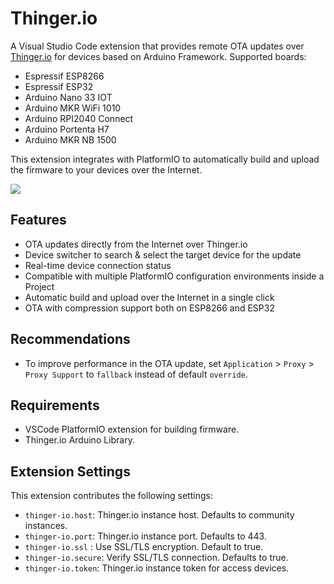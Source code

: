 # Thinger.io

A Visual Studio Code extension that provides remote OTA updates over [Thinger.io](https://thinger.io) for devices based on Arduino Framework. Supported boards:

* Espressif ESP8266
* Espressif ESP32
* Arduino Nano 33 IOT
* Arduino MKR WiFi 1010
* Arduino RPI2040 Connect
* Arduino Portenta H7
* Arduino MKR NB 1500

This extension integrates with PlatformIO to automatically build and upload the firmware to your devices over the Internet.

![](https://s3.eu-west-1.amazonaws.com/thinger.io.files/vscode/iot-ota.gif)

## Features

* OTA updates directly from the Internet over Thinger.io
* Device switcher to search & select the target device for the update
* Real-time device connection status
* Compatible with multiple PlatformIO configuration environments inside a Project
* Automatic build and upload over the Internet in a single click
* OTA with compression support both on ESP8266 and ESP32

## Recommendations

* To improve performance in the OTA update, set `Application` > `Proxy` > `Proxy Support` to `fallback` instead of default `override`.

## Requirements

* VSCode PlatformIO extension for building firmware.
* Thinger.io Arduino Library.

## Extension Settings

This extension contributes the following settings:

* `thinger-io.host`: Thinger.io instance host. Defaults to community instances.
* `thinger-io.port`: Thinger.io instance port. Defaults to 443.
* `thinger-io.ssl` : Use SSL/TLS encryption. Default to true.
* `thinger-io.secure`: Verify SSL/TLS connection. Defaults to true.
* `thinger-io.token`: Thinger.io instance token for access devices.
